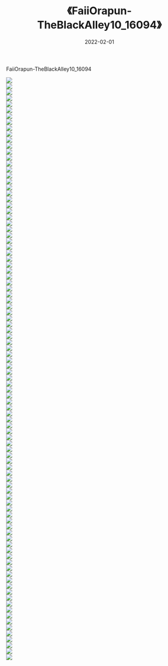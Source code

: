 ﻿---
layout: post
title:  《FaiiOrapun-TheBlackAlley10_16094》
date:   2022-02-01
img: http://imgx.orgx.ga/漏D/巨乳/2022/FaiiOrapun-TheBlackAlley10_16094/000.jpg
categories: [美女, 清纯, 唯美]
---

FaiiOrapun-TheBlackAlley10_16094

  ![](http://imgx.orgx.ga/漏D/巨乳/2022/FaiiOrapun-TheBlackAlley10_16094/001.jpg) <br> ![](http://imgx.orgx.ga/漏D/巨乳/2022/FaiiOrapun-TheBlackAlley10_16094/002.jpg) <br> ![](http://imgx.orgx.ga/漏D/巨乳/2022/FaiiOrapun-TheBlackAlley10_16094/003.jpg) <br> ![](http://imgx.orgx.ga/漏D/巨乳/2022/FaiiOrapun-TheBlackAlley10_16094/004.jpg) <br> ![](http://imgx.orgx.ga/漏D/巨乳/2022/FaiiOrapun-TheBlackAlley10_16094/005.jpg) <br> ![](http://imgx.orgx.ga/漏D/巨乳/2022/FaiiOrapun-TheBlackAlley10_16094/006.jpg) <br> ![](http://imgx.orgx.ga/漏D/巨乳/2022/FaiiOrapun-TheBlackAlley10_16094/007.jpg) <br> ![](http://imgx.orgx.ga/漏D/巨乳/2022/FaiiOrapun-TheBlackAlley10_16094/008.jpg) <br> ![](http://imgx.orgx.ga/漏D/巨乳/2022/FaiiOrapun-TheBlackAlley10_16094/009.jpg) <br> ![](http://imgx.orgx.ga/漏D/巨乳/2022/FaiiOrapun-TheBlackAlley10_16094/010.jpg) <br> ![](http://imgx.orgx.ga/漏D/巨乳/2022/FaiiOrapun-TheBlackAlley10_16094/011.jpg) <br> ![](http://imgx.orgx.ga/漏D/巨乳/2022/FaiiOrapun-TheBlackAlley10_16094/012.jpg) <br> ![](http://imgx.orgx.ga/漏D/巨乳/2022/FaiiOrapun-TheBlackAlley10_16094/013.jpg) <br> ![](http://imgx.orgx.ga/漏D/巨乳/2022/FaiiOrapun-TheBlackAlley10_16094/014.jpg) <br> ![](http://imgx.orgx.ga/漏D/巨乳/2022/FaiiOrapun-TheBlackAlley10_16094/015.jpg) <br> ![](http://imgx.orgx.ga/漏D/巨乳/2022/FaiiOrapun-TheBlackAlley10_16094/016.jpg) <br> ![](http://imgx.orgx.ga/漏D/巨乳/2022/FaiiOrapun-TheBlackAlley10_16094/017.jpg) <br> ![](http://imgx.orgx.ga/漏D/巨乳/2022/FaiiOrapun-TheBlackAlley10_16094/018.jpg) <br> ![](http://imgx.orgx.ga/漏D/巨乳/2022/FaiiOrapun-TheBlackAlley10_16094/019.jpg) <br> ![](http://imgx.orgx.ga/漏D/巨乳/2022/FaiiOrapun-TheBlackAlley10_16094/020.jpg) <br> ![](http://imgx.orgx.ga/漏D/巨乳/2022/FaiiOrapun-TheBlackAlley10_16094/021.jpg) <br> ![](http://imgx.orgx.ga/漏D/巨乳/2022/FaiiOrapun-TheBlackAlley10_16094/022.jpg) <br> ![](http://imgx.orgx.ga/漏D/巨乳/2022/FaiiOrapun-TheBlackAlley10_16094/023.jpg) <br> ![](http://imgx.orgx.ga/漏D/巨乳/2022/FaiiOrapun-TheBlackAlley10_16094/024.jpg) <br> ![](http://imgx.orgx.ga/漏D/巨乳/2022/FaiiOrapun-TheBlackAlley10_16094/025.jpg) <br> ![](http://imgx.orgx.ga/漏D/巨乳/2022/FaiiOrapun-TheBlackAlley10_16094/026.jpg) <br> ![](http://imgx.orgx.ga/漏D/巨乳/2022/FaiiOrapun-TheBlackAlley10_16094/027.jpg) <br> ![](http://imgx.orgx.ga/漏D/巨乳/2022/FaiiOrapun-TheBlackAlley10_16094/028.jpg) <br> ![](http://imgx.orgx.ga/漏D/巨乳/2022/FaiiOrapun-TheBlackAlley10_16094/029.jpg) <br> ![](http://imgx.orgx.ga/漏D/巨乳/2022/FaiiOrapun-TheBlackAlley10_16094/030.jpg) <br> ![](http://imgx.orgx.ga/漏D/巨乳/2022/FaiiOrapun-TheBlackAlley10_16094/031.jpg) <br> ![](http://imgx.orgx.ga/漏D/巨乳/2022/FaiiOrapun-TheBlackAlley10_16094/032.jpg) <br> ![](http://imgx.orgx.ga/漏D/巨乳/2022/FaiiOrapun-TheBlackAlley10_16094/033.jpg) <br> ![](http://imgx.orgx.ga/漏D/巨乳/2022/FaiiOrapun-TheBlackAlley10_16094/034.jpg) <br> ![](http://imgx.orgx.ga/漏D/巨乳/2022/FaiiOrapun-TheBlackAlley10_16094/035.jpg) <br> ![](http://imgx.orgx.ga/漏D/巨乳/2022/FaiiOrapun-TheBlackAlley10_16094/036.jpg) <br> ![](http://imgx.orgx.ga/漏D/巨乳/2022/FaiiOrapun-TheBlackAlley10_16094/037.jpg) <br> ![](http://imgx.orgx.ga/漏D/巨乳/2022/FaiiOrapun-TheBlackAlley10_16094/038.jpg) <br> ![](http://imgx.orgx.ga/漏D/巨乳/2022/FaiiOrapun-TheBlackAlley10_16094/039.jpg) <br> ![](http://imgx.orgx.ga/漏D/巨乳/2022/FaiiOrapun-TheBlackAlley10_16094/040.jpg) <br> ![](http://imgx.orgx.ga/漏D/巨乳/2022/FaiiOrapun-TheBlackAlley10_16094/041.jpg) <br> ![](http://imgx.orgx.ga/漏D/巨乳/2022/FaiiOrapun-TheBlackAlley10_16094/042.jpg) <br> ![](http://imgx.orgx.ga/漏D/巨乳/2022/FaiiOrapun-TheBlackAlley10_16094/043.jpg) <br> ![](http://imgx.orgx.ga/漏D/巨乳/2022/FaiiOrapun-TheBlackAlley10_16094/044.jpg) <br> ![](http://imgx.orgx.ga/漏D/巨乳/2022/FaiiOrapun-TheBlackAlley10_16094/045.jpg) <br> ![](http://imgx.orgx.ga/漏D/巨乳/2022/FaiiOrapun-TheBlackAlley10_16094/046.jpg) <br> ![](http://imgx.orgx.ga/漏D/巨乳/2022/FaiiOrapun-TheBlackAlley10_16094/047.jpg) <br> ![](http://imgx.orgx.ga/漏D/巨乳/2022/FaiiOrapun-TheBlackAlley10_16094/048.jpg) <br> ![](http://imgx.orgx.ga/漏D/巨乳/2022/FaiiOrapun-TheBlackAlley10_16094/049.jpg) <br> ![](http://imgx.orgx.ga/漏D/巨乳/2022/FaiiOrapun-TheBlackAlley10_16094/050.jpg) <br> ![](http://imgx.orgx.ga/漏D/巨乳/2022/FaiiOrapun-TheBlackAlley10_16094/051.jpg) <br> ![](http://imgx.orgx.ga/漏D/巨乳/2022/FaiiOrapun-TheBlackAlley10_16094/052.jpg) <br> ![](http://imgx.orgx.ga/漏D/巨乳/2022/FaiiOrapun-TheBlackAlley10_16094/053.jpg) <br> ![](http://imgx.orgx.ga/漏D/巨乳/2022/FaiiOrapun-TheBlackAlley10_16094/054.jpg) <br> ![](http://imgx.orgx.ga/漏D/巨乳/2022/FaiiOrapun-TheBlackAlley10_16094/055.jpg) <br> ![](http://imgx.orgx.ga/漏D/巨乳/2022/FaiiOrapun-TheBlackAlley10_16094/056.jpg) <br> ![](http://imgx.orgx.ga/漏D/巨乳/2022/FaiiOrapun-TheBlackAlley10_16094/057.jpg) <br> ![](http://imgx.orgx.ga/漏D/巨乳/2022/FaiiOrapun-TheBlackAlley10_16094/058.jpg) <br> ![](http://imgx.orgx.ga/漏D/巨乳/2022/FaiiOrapun-TheBlackAlley10_16094/059.jpg) <br> ![](http://imgx.orgx.ga/漏D/巨乳/2022/FaiiOrapun-TheBlackAlley10_16094/060.jpg) <br> ![](http://imgx.orgx.ga/漏D/巨乳/2022/FaiiOrapun-TheBlackAlley10_16094/061.jpg) <br> ![](http://imgx.orgx.ga/漏D/巨乳/2022/FaiiOrapun-TheBlackAlley10_16094/062.jpg) <br> ![](http://imgx.orgx.ga/漏D/巨乳/2022/FaiiOrapun-TheBlackAlley10_16094/063.jpg) <br> ![](http://imgx.orgx.ga/漏D/巨乳/2022/FaiiOrapun-TheBlackAlley10_16094/064.jpg) <br> ![](http://imgx.orgx.ga/漏D/巨乳/2022/FaiiOrapun-TheBlackAlley10_16094/065.jpg) <br> ![](http://imgx.orgx.ga/漏D/巨乳/2022/FaiiOrapun-TheBlackAlley10_16094/066.jpg) <br> ![](http://imgx.orgx.ga/漏D/巨乳/2022/FaiiOrapun-TheBlackAlley10_16094/067.jpg) <br> ![](http://imgx.orgx.ga/漏D/巨乳/2022/FaiiOrapun-TheBlackAlley10_16094/068.jpg) <br> ![](http://imgx.orgx.ga/漏D/巨乳/2022/FaiiOrapun-TheBlackAlley10_16094/069.jpg) <br> ![](http://imgx.orgx.ga/漏D/巨乳/2022/FaiiOrapun-TheBlackAlley10_16094/070.jpg) <br> ![](http://imgx.orgx.ga/漏D/巨乳/2022/FaiiOrapun-TheBlackAlley10_16094/071.jpg) <br> ![](http://imgx.orgx.ga/漏D/巨乳/2022/FaiiOrapun-TheBlackAlley10_16094/072.jpg) <br> ![](http://imgx.orgx.ga/漏D/巨乳/2022/FaiiOrapun-TheBlackAlley10_16094/073.jpg) <br> ![](http://imgx.orgx.ga/漏D/巨乳/2022/FaiiOrapun-TheBlackAlley10_16094/074.jpg) <br> ![](http://imgx.orgx.ga/漏D/巨乳/2022/FaiiOrapun-TheBlackAlley10_16094/075.jpg) <br> ![](http://imgx.orgx.ga/漏D/巨乳/2022/FaiiOrapun-TheBlackAlley10_16094/076.jpg) <br> ![](http://imgx.orgx.ga/漏D/巨乳/2022/FaiiOrapun-TheBlackAlley10_16094/077.jpg) <br> ![](http://imgx.orgx.ga/漏D/巨乳/2022/FaiiOrapun-TheBlackAlley10_16094/078.jpg) <br> ![](http://imgx.orgx.ga/漏D/巨乳/2022/FaiiOrapun-TheBlackAlley10_16094/079.jpg) <br> ![](http://imgx.orgx.ga/漏D/巨乳/2022/FaiiOrapun-TheBlackAlley10_16094/080.jpg) <br> ![](http://imgx.orgx.ga/漏D/巨乳/2022/FaiiOrapun-TheBlackAlley10_16094/081.jpg) <br> ![](http://imgx.orgx.ga/漏D/巨乳/2022/FaiiOrapun-TheBlackAlley10_16094/082.jpg) <br> ![](http://imgx.orgx.ga/漏D/巨乳/2022/FaiiOrapun-TheBlackAlley10_16094/083.jpg) <br> ![](http://imgx.orgx.ga/漏D/巨乳/2022/FaiiOrapun-TheBlackAlley10_16094/084.jpg) <br> ![](http://imgx.orgx.ga/漏D/巨乳/2022/FaiiOrapun-TheBlackAlley10_16094/085.jpg) <br> ![](http://imgx.orgx.ga/漏D/巨乳/2022/FaiiOrapun-TheBlackAlley10_16094/086.jpg) <br> ![](http://imgx.orgx.ga/漏D/巨乳/2022/FaiiOrapun-TheBlackAlley10_16094/087.jpg) <br> ![](http://imgx.orgx.ga/漏D/巨乳/2022/FaiiOrapun-TheBlackAlley10_16094/088.jpg) <br> ![](http://imgx.orgx.ga/漏D/巨乳/2022/FaiiOrapun-TheBlackAlley10_16094/089.jpg) <br> ![](http://imgx.orgx.ga/漏D/巨乳/2022/FaiiOrapun-TheBlackAlley10_16094/090.jpg) <br> ![](http://imgx.orgx.ga/漏D/巨乳/2022/FaiiOrapun-TheBlackAlley10_16094/091.jpg) <br> ![](http://imgx.orgx.ga/漏D/巨乳/2022/FaiiOrapun-TheBlackAlley10_16094/092.jpg) <br> ![](http://imgx.orgx.ga/漏D/巨乳/2022/FaiiOrapun-TheBlackAlley10_16094/093.jpg) <br> ![](http://imgx.orgx.ga/漏D/巨乳/2022/FaiiOrapun-TheBlackAlley10_16094/094.jpg) <br> ![](http://imgx.orgx.ga/漏D/巨乳/2022/FaiiOrapun-TheBlackAlley10_16094/095.jpg) <br> ![](http://imgx.orgx.ga/漏D/巨乳/2022/FaiiOrapun-TheBlackAlley10_16094/096.jpg) <br> ![](http://imgx.orgx.ga/漏D/巨乳/2022/FaiiOrapun-TheBlackAlley10_16094/097.jpg) <br> ![](http://imgx.orgx.ga/漏D/巨乳/2022/FaiiOrapun-TheBlackAlley10_16094/098.jpg) <br>